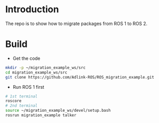 # Introduction

The repo is to show how to migrate packages from ROS 1 to ROS 2.

# Build

* Get the code

```bash
mkdir -p ~/migration_example_ws/src
cd migration_example_ws/src
git clone https://github.com/Adlink-ROS/ROS_migration_example.git
```

* Run ROS 1 first

```bash
# 1st terminal
roscore
# 2nd terminal
source ~/migration_example_ws/devel/setup.bash
rosrun migration_example talker
```
